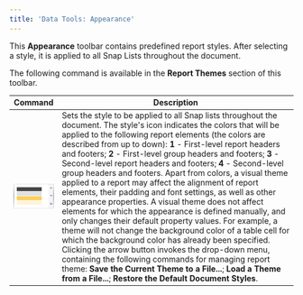```yaml
---
title: 'Data Tools: Appearance'
---
```

This **Appearance** toolbar contains predefined report styles. After selecting a style, it is applied to all  Snap Lists throughout the document.

The following command is available in the **Report Themes** section of this toolbar.

| Command | Description |
|---|---|
| ![data-tools-appearance-themes](../../../../images/Img20663.png) | Sets the style to be applied to all Snap lists throughout the document. The style's icon indicates the colors that will be applied to the following report elements (the colors are described from up to down): **1** -  First-level report headers and footers; **2** - First-level group headers and footers; **3** - Second-level report headers and footers; **4** - Second-level group headers and footers. Apart from colors, a visual theme applied to a report may affect the alignment of report elements, their padding and font settings, as well as other appearance properties. A visual theme does not affect elements for which the appearance is defined manually, and only changes their default property values. For example, a theme will not change the background color of a table cell for which the background color has already been specified. Clicking the arrow button invokes the drop-down menu, containing the following commands for managing report theme: **Save the Current Theme to a File...**; **Load a Theme from a File...**; **Restore the Default Document Styles**. |
